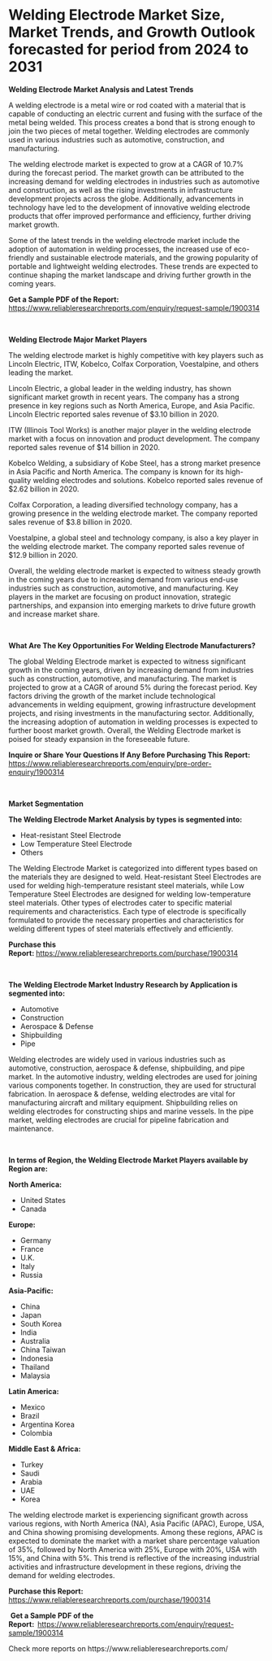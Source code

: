 <p><h1>Welding Electrode Market Size, Market Trends, and Growth Outlook forecasted for period from 2024 to 2031</h1></p><p><strong>Welding Electrode Market Analysis and Latest Trends</strong></p>
<p><p>A welding electrode is a metal wire or rod coated with a material that is capable of conducting an electric current and fusing with the surface of the metal being welded. This process creates a bond that is strong enough to join the two pieces of metal together. Welding electrodes are commonly used in various industries such as automotive, construction, and manufacturing.</p><p>The welding electrode market is expected to grow at a CAGR of 10.7% during the forecast period. The market growth can be attributed to the increasing demand for welding electrodes in industries such as automotive and construction, as well as the rising investments in infrastructure development projects across the globe. Additionally, advancements in technology have led to the development of innovative welding electrode products that offer improved performance and efficiency, further driving market growth.</p><p>Some of the latest trends in the welding electrode market include the adoption of automation in welding processes, the increased use of eco-friendly and sustainable electrode materials, and the growing popularity of portable and lightweight welding electrodes. These trends are expected to continue shaping the market landscape and driving further growth in the coming years.</p></p>
<p><strong>Get a Sample PDF of the Report:&nbsp;</strong> <a href="https://www.reliableresearchreports.com/enquiry/request-sample/1900314">https://www.reliableresearchreports.com/enquiry/request-sample/1900314</a></p>
<p>&nbsp;</p>
<p><strong>Welding Electrode Major Market Players</strong></p>
<p><p>The welding electrode market is highly competitive with key players such as Lincoln Electric, ITW, Kobelco, Colfax Corporation, Voestalpine, and others leading the market. </p><p>Lincoln Electric, a global leader in the welding industry, has shown significant market growth in recent years. The company has a strong presence in key regions such as North America, Europe, and Asia Pacific. Lincoln Electric reported sales revenue of $3.10 billion in 2020.</p><p>ITW (Illinois Tool Works) is another major player in the welding electrode market with a focus on innovation and product development. The company reported sales revenue of $14 billion in 2020.</p><p>Kobelco Welding, a subsidiary of Kobe Steel, has a strong market presence in Asia Pacific and North America. The company is known for its high-quality welding electrodes and solutions. Kobelco reported sales revenue of $2.62 billion in 2020.</p><p>Colfax Corporation, a leading diversified technology company, has a growing presence in the welding electrode market. The company reported sales revenue of $3.8 billion in 2020.</p><p>Voestalpine, a global steel and technology company, is also a key player in the welding electrode market. The company reported sales revenue of $12.9 billion in 2020.</p><p>Overall, the welding electrode market is expected to witness steady growth in the coming years due to increasing demand from various end-use industries such as construction, automotive, and manufacturing. Key players in the market are focusing on product innovation, strategic partnerships, and expansion into emerging markets to drive future growth and increase market share.</p></p>
<p>&nbsp;</p>
<p><strong>What Are The Key Opportunities For Welding Electrode Manufacturers?</strong></p>
<p><p>The global Welding Electrode market is expected to witness significant growth in the coming years, driven by increasing demand from industries such as construction, automotive, and manufacturing. The market is projected to grow at a CAGR of around 5% during the forecast period. Key factors driving the growth of the market include technological advancements in welding equipment, growing infrastructure development projects, and rising investments in the manufacturing sector. Additionally, the increasing adoption of automation in welding processes is expected to further boost market growth. Overall, the Welding Electrode market is poised for steady expansion in the foreseeable future.</p></p>
<p><strong>Inquire or Share Your Questions If Any Before Purchasing This Report:</strong> <a href="https://www.reliableresearchreports.com/enquiry/pre-order-enquiry/1900314">https://www.reliableresearchreports.com/enquiry/pre-order-enquiry/1900314</a></p>
<p>&nbsp;</p>
<p><strong>Market Segmentation</strong></p>
<p><strong>The Welding Electrode Market Analysis by types is segmented into:</strong></p>
<p><ul><li>Heat-resistant Steel Electrode</li><li>Low Temperature Steel Electrode</li><li>Others</li></ul></p>
<p><p>The Welding Electrode Market is categorized into different types based on the materials they are designed to weld. Heat-resistant Steel Electrodes are used for welding high-temperature resistant steel materials, while Low Temperature Steel Electrodes are designed for welding low-temperature steel materials. Other types of electrodes cater to specific material requirements and characteristics. Each type of electrode is specifically formulated to provide the necessary properties and characteristics for welding different types of steel materials effectively and efficiently.</p></p>
<p><strong>Purchase this Report:&nbsp;</strong><a href="https://www.reliableresearchreports.com/purchase/1900314">https://www.reliableresearchreports.com/purchase/1900314</a></p>
<p>&nbsp;</p>
<p><strong>The Welding Electrode Market Industry Research by Application is segmented into:</strong></p>
<p><ul><li>Automotive</li><li>Construction</li><li>Aerospace & Defense</li><li>Shipbuilding</li><li>Pipe</li></ul></p>
<p><p>Welding electrodes are widely used in various industries such as automotive, construction, aerospace & defense, shipbuilding, and pipe market. In the automotive industry, welding electrodes are used for joining various components together. In construction, they are used for structural fabrication. In aerospace & defense, welding electrodes are vital for manufacturing aircraft and military equipment. Shipbuilding relies on welding electrodes for constructing ships and marine vessels. In the pipe market, welding electrodes are crucial for pipeline fabrication and maintenance.</p></p>
<p>&nbsp;</p>
<p><strong>In terms of Region, the Welding Electrode Market Players available by Region are:</strong></p>
<p>
    <p> <strong> North America: </strong>
        <ul>
            <li>United States</li>
            <li>Canada</li>
        </ul>
        </p> 
    <p> <strong> Europe: </strong>
        <ul>
            <li>Germany</li>
            <li>France</li>
            <li>U.K.</li>
            <li>Italy</li>
            <li>Russia</li>
        </ul>
        </p> 
    <p> <strong> Asia-Pacific: </strong>
        <ul>
            <li>China</li>
            <li>Japan</li>
            <li>South Korea</li>
            <li>India</li>
            <li>Australia</li>
            <li>China Taiwan</li>
            <li>Indonesia</li>
            <li>Thailand</li>
            <li>Malaysia</li>
        </ul>
        </p> 
    <p> <strong> Latin America: </strong>
        <ul>
            <li>Mexico</li>
            <li>Brazil</li>
            <li>Argentina Korea</li>
            <li>Colombia</li>
        </ul>
        </p> 
    <p> <strong> Middle East & Africa: </strong>
        <ul>
            <li>Turkey</li>
            <li>Saudi</li>
            <li>Arabia</li>
            <li>UAE</li>
            <li>Korea</li>
        </ul>
    </p>
    </p>
<p><p>The welding electrode market is experiencing significant growth across various regions, with North America (NA), Asia Pacific (APAC), Europe, USA, and China showing promising developments. Among these regions, APAC is expected to dominate the market with a market share percentage valuation of 35%, followed by North America with 25%, Europe with 20%, USA with 15%, and China with 5%. This trend is reflective of the increasing industrial activities and infrastructure development in these regions, driving the demand for welding electrodes.</p></p>
<p><strong>Purchase this Report: </strong><a href="https://www.reliableresearchreports.com/purchase/1900314">https://www.reliableresearchreports.com/purchase/1900314</a></p>
<p>&nbsp;<strong>Get a Sample PDF of the Report:&nbsp;&nbsp;</strong><a href="https://www.reliableresearchreports.com/enquiry/request-sample/1900314">https://www.reliableresearchreports.com/enquiry/request-sample/1900314</a></p>
<p><strong></strong></p>
<p>Check more reports on https://www.reliableresearchreports.com/</p>
